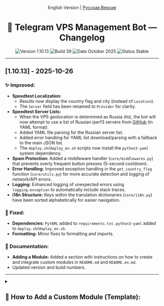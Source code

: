 <p align="center">
  English Version | <a href="CHANGELOG.md">Русская Версия</a>
</p>
<h1 align="center">📝 Telegram VPS Management Bot — Changelog</h1>
<p align="center">
  <img src="https://img.shields.io/badge/version-v1.10.13-blue?style=flat-square" alt="Version 1.10.13"/>
  <img src="https://img.shields.io/badge/build-39-purple?style=flat-square" alt="Build 39"/>
  <img src="https://img.shields.io/badge/date-October%202025-green?style=flat-square" alt="Date October 2025"/>
  <img src="https://img.shields.io/badge/status-stable-success?style=flat-square" alt="Status Stable"/>
</p>

---

## [1.10.13] - 2025-10-26

### ✨ Improved:

* **Speedtest Localization:**
    * Results now display the country flag and city (instead of `Location`).
    * The `Server` field has been renamed to `Provider` for clarity.
* **Speedtest Server Lists:**
    * When the VPS geolocation is determined as Russia (`RU`), the bot will now attempt to use a list of Russian iperf3 servers from [GitHub](https://github.com/itdoginfo/russian-iperf3-servers) (in YAML format).
    * Added YAML file parsing for the Russian server list.
    * Added error handling for YAML list download/parsing with a fallback to the main JSON list.
    * The `deploy.sh`/`deploy_en.sh` scripts now install the `python3-yaml` system dependency.
* **Spam Protection:** Added a middleware handler (`core/middlewares.py`) that prevents overly frequent button presses (5-second cooldown).
* **Error Handling:** Improved exception handling in the `get_country_flag` function (`core/utils.py`) for more accurate detection and logging of network/API errors.
* **Logging:** Enhanced logging of unexpected errors using `logging.exception` to automatically include stack traces.
* **i18n Structure:** Keys within the translation dictionaries (`core/i18n.py`) have been sorted alphabetically for easier navigation.

### 🔧 Fixed:

* **Dependencies:** `PyYAML` added to `requirements.txt`. `python3-yaml` added to `deploy.sh`/`deploy_en.sh`.
* **Formatting:** Minor fixes to formatting and imports.

### 📝 Documentation:

* **Adding a Module:** Added a section with instructions on how to create and integrate custom modules in `README.md` and `README.en.md`.
* Updated version and build numbers.

---
<details>
<summary><h2>🧩 How to Add a Custom Module (Template):</h2></summary>

1.  **Create file:** `modules/my_module.py`
2.  **Write code:**
```
    # /opt/tg-bot/modules/my_module.py
    from aiogram import Dispatcher, types
    from aiogram.types import KeyboardButton
    from core.i18n import _, I18nFilter, get_user_lang
    from core import config
    from core.auth import is_allowed
    from core.messaging import delete_previous_message

    # 1. Unique key for the button in i18n
    BUTTON_KEY = "btn_my_command"

    # 2. Function to get the button
    def get_button() -> KeyboardButton:
        return KeyboardButton(text=_(BUTTON_KEY, config.DEFAULT_LANGUAGE))

    # 3. Function to register handlers
    def register_handlers(dp: Dispatcher):
        # Register handler for the button text (language aware)
        dp.message(I18nFilter(BUTTON_KEY))(my_command_handler)
        # Add other handlers (callback, state...) if needed

    # 4. Main command handler
    async def my_command_handler(message: types.Message):
        user_id = message.from_user.id
        chat_id = message.chat.id
        lang = get_user_lang(user_id)
        command_name_for_auth = "my_command" # Name for permission check

        # Check permissions
        if not is_allowed(user_id, command_name_for_auth):
            # await send_access_denied_message(message.bot, user_id, chat_id, command_name_for_auth)
            await message.reply(_("access_denied_generic", lang)) # Simple message
            return

        # Delete previous message from this command (if any)
        await delete_previous_message(user_id, command_name_for_auth, chat_id, message.bot)

        # --- Your logic here ---
        response_text = _("my_module_response", lang, data="some data")
        # ---

        # Send the response
        sent_message = await message.answer(response_text)
        # Optional: save message ID for future deletion
        # core.shared_state.LAST_MESSAGE_IDS.setdefault(user_id, {})[command_name_for_auth] = sent_message.message_id

    # Optional: background tasks
    # def start_background_tasks(bot: Bot) -> list[asyncio.Task]:
    #     task = asyncio.create_task(my_background_job(bot))
    #     return [task]
    # async def my_background_job(bot: Bot):
    #     while True: ... await asyncio.sleep(interval)
```
3.  **Add translations:** In `core/i18n.py`, add `"btn_my_command": "My Command"` to `'en'` and `"btn_my_command": "Моя Команда"` to `'ru'`, as well as `"my_module_response": "Result: {data}"`, etc. Remember to run `sort_strings()` in `i18n.py` or sort manually.
4.  **Register module:** In `bot.py`, add `from modules import my_module` and `register_module(my_module)`.
5.  **Restart bot:** `sudo systemctl restart tg-bot`.

---

<p align="center">
  <i>Version 1.10.13 (Build 39) — Speedtest improvements (YAML, RU servers, localization), spam protection, code cleanup, and documentation updates.</i>
</p>

---

## [1.10.12] - 2025-10-22

### What's new?

#### 🚀 Added:

* **Multilingual Support (i18n):**
    * Added full support for **Russian and English languages** for all bot messages, buttons, menus, errors, and notifications.
    * Introduced a new `core/i18n.py` module to manage translations, including the `STRINGS` dictionary, functions for loading/saving settings (`load_user_settings`, `save_user_settings`), determining (`get_user_lang`) and setting (`set_user_lang`) user language, and the main translation function `get_text` (alias `_`).
    * Users can now select their language via the new "🇷🇺 Язык" / "🇬🇧 Language" button in the main menu, with settings saved in `config/user_settings.json`.
    * Added `I18nFilter` for Aiogram, allowing handlers to react to text commands regardless of language.
    * Added an inline keyboard for language selection (`get_language_keyboard`).
* **Documentation:** Added English versions `README.en.md` and `CHANGELOG.en.md` with switching links.
* **Deployment Script:** Added an English version of the deployment script `deploy_en.sh`.
* **Dependencies:** `iperf3` is now added as a dependency installed via `deploy.sh` / `deploy_en.sh`.

#### ✨ Improved:

* **Code Structure:** All user-facing strings have been externalized from module and core code into `core/i18n.py`.
* **`speedtest` Module:**
    * Completely rewritten to use `iperf3` instead of `speedtest-cli`.
    * Implemented finding the closest `iperf3` server by ping, prioritizing based on VPS country/continent.
    * Added message editing to display test status updates (locating, pinging, downloading, uploading).
    * Implemented multiple connection attempts to different servers in case of errors.
* **`traffic` Module:**
    * Added an inline "⏹ Stop" button to the traffic monitoring message.
    * Pressing the main button again no longer stops monitoring; the inline button must be used.
* **Watchdog (`watchdog.py`):**
    * All error and status messages now use the i18n system (in the default language).
    * Improved handling of network errors (`requests.exceptions.RequestException`) and JSON decoding errors when sending/editing Telegram messages.
    * Improved logic for detecting `inactive`/`failed` status from `systemctl` errors.
    * Added distinct statuses/messages for planned restarts of the bot and the watchdog itself.
* **Logging:**
    * Implemented daily log rotation for `bot.py` and `watchdog.py` logs.
    * Bot and watchdog logs are now saved in separate subdirectories (`logs/bot/`, `logs/watchdog/`).
* **`users` Module:** When deleting a user, their language and notification settings are now also removed.
* **`xray` Module:** Adjusted Xray update commands for Amnezia (added `wget`/`unzip` installation) and Marzban (added check for `.env` file existence).
* **Utilities (`core/utils.py`):** `format_traffic` and `format_uptime` functions now support i18n for units (B, KB, y, d, etc.).
* **Keyboards (`core/keyboards.py`):** All button texts are now translated into the user's language.

#### 🔧 Fixed:

* **i18n:**
    * Fixed handling of non-integer `user_id` when setting language.
    * Added error handling for string formatting and checks for translation key existence in `get_text`.
* **`users` Module:** Fixed the use of string keys (`admins`/`users`) instead of localized names in `callback_data` when changing groups.
* **Circular Imports:** Resolved potential circular import issues between `core/shared_state.py` and `core/i18n.py`.
* **Imports:** Corrected relative imports (`from . import ...`) within the core package for proper functionality.
* **`selftest` Module:** Moved the import of `_` inside the handler function to avoid potential i18n initialization issues.

---

<p align="center">
  <i>Version 1.10.12 (Build 38) — Added full support for Russian and English languages (i18n), rewrote Speedtest module using iperf3.</i>
</p>

---

## [1.10.11] - 2025-10-21

### What's new?

#### 🚀 Added:
* **"⚡️ Optimize" Button:** Added a new module (`optimize.py`) to execute a set of system cleanup and optimization commands (root admins only).
* **Log Check by Watchdog:** `watchdog.py` now checks `bot.log` for errors (`ERROR`/`CRITICAL`) after the bot service starts.
* **Update Notifications:**
    * `watchdog.py` now periodically checks GitHub Releases and notifies about new versions.
    * `bot.py` now checks for updates on startup and notifies the administrator.
* **Version Display in `deploy.sh`:** The installation/update script now shows the locally installed and latest available versions from GitHub.
* **Bot Name in Watchdog:** `watchdog.py` now uses the bot name from the `TG_BOT_NAME` variable (if set in `.env`) in its notifications.

#### ✨ Improved:
* **Watchdog Status Logic:** Improved tracking and display of bot service statuses ("Unavailable" 🔴 -> "Starting" 🟡 -> "Active" 🟢 / "Active with errors" 🟠).
* **Log Monitoring:** Reworked the `reliable_tail_log_monitor` function in `modules/notifications.py` for greater stability and elimination of `asyncio` errors.
* **`deploy.sh` Script:**
    * Improved detection of the target branch when run with an argument or via `bash <(wget ...)`.
    * Added clearer information about branches and versions in the menu.
* Minor changes in code formatting and message texts.

#### 🔧 Fixed:
* **`AssertionError: feed_data after feed_eof` Error:** Resolved an `asyncio` race condition error when reading logs (`tail -f`) in `modules/notifications.py`.
* **`NameError: name 're' is not defined` Error:** Added the missing `import re` in the `modules/optimize.py` module.
* **`unexpected EOF while looking for matching }'` Error:** Fixed bash syntax (missing parenthesis) in the `run_with_spinner` function in `deploy.sh`.
* **User Saving Error:** Corrected the user loading logic in `core/auth.py` so that added users are correctly saved to `users.json`.
* **New User Name Display:** New users are now immediately displayed with the name obtained from the Telegram API, rather than the temporary "New\_ID".

---

<p align="center">
  <i>Version 1.10.11 (Build 37) — Added optimization feature, improved Watchdog, fixed monitoring and user saving errors.</i>
</p>

---

## [1.10.10] - 2025-10-20

### 💥 Breaking Changes

-   **Complete Modularization:** The bot's code (`bot.py`) has been completely reorganized. Logic is divided into the core (`core/`) and function modules (`modules/`). The old structure is no longer supported.
-   **Reworked `deploy.sh`:** The installation/update script (`deploy.sh`) now uses `git clone` / `git reset` for file management and includes an installation integrity check. The old installation method via `curl` has been removed. **A clean (re)installation using the new `deploy.sh` is required.**

### 🚀 Added

-   **Integrity Check in `deploy.sh`:** The `deploy.sh` script now automatically checks for the presence of all necessary files (`core/`, `modules/`, `.git`, `venv/`, `.env`, `systemd` services) before displaying the menu.
-   **"Smart" Routing in `deploy.sh`:** Depending on the integrity check result (OK, PARTIAL, NOT_FOUND), `deploy.sh` directs the user to the appropriate menu (Installation, Management, or Error Message/Reinstallation suggestion).
-   **Automatic `.gitignore` Creation:** The `deploy.sh` script now creates a `.gitignore` file to protect user files (`.env`, `config/`, `logs/`, `venv/`) from being overwritten during updates via `git`.

### ✨ Improved

-   **Project Structure:** The new modular architecture (`core/`, `modules/`) significantly improves code readability, simplifies maintenance, and makes adding new features easier.
-   **Installation/Update Reliability:** Using `git` in `deploy.sh` instead of `curl` ensures all current project files are obtained and simplifies the update process.
-   **Menu Button Grouping:** Buttons in the main `ReplyKeyboard` menu are now grouped into logical categories for better navigation (although submenus were removed in favor of a single menu).

### 🔧 Fixed

-   **User ID Error in "Back to Menu" Callback:** Fixed an issue where pressing the inline "Back to Menu" button used the bot's ID instead of the user's ID, resulting in access denial.
-   **`NameError: name 'KeyboardButton' is not defined` Error:** Resolved a missing import of `KeyboardButton` in `bot.py`.
-   **`systemd` Service Parsing Error:** Corrected incorrect formatting of the `[Service]` section in `.service` files created by `deploy.sh` (all directives were on one line).

---

<p align="center">
  <i>Version 1.10.10 (Build 36) — Major refactoring to improve structure, stability, and deployment process.</i>
</p>

---

## [1.10.9] - 2025-10-19

### 🔧 Fixed (Hotfixes)

-   **Freezing on Shutdown/Restart:** Completely resolved the issue where the bot would hang for 90 seconds (`SIGTERM timeout`) when stopping the service. Implemented correct signal handling (`SIGINT`/`SIGTERM`) and shutdown sequence: stop polling, cancel background tasks (including `tail`) with timeouts, close session. Fixed `RuntimeError: Event loop is closed` and `AttributeError` during session closure.
-   **False Alert System Trigger:** The Alert system (`watchdog.py`) now correctly ignores planned restarts initiated by the bot (checks `restart_flag.txt`).
-   **Duplicate Resource Alerts:** Resource checking has been completely removed from the Alert system (`watchdog.py`) and is now performed only by the bot (`bot.py`), respecting user settings.

### 🚀 Added

-   **Log Monitoring:** The bot now monitors SSH login events (`auth.log`/`secure`) and Fail2Ban bans (`fail2ban.log`) in the background using `tail -f`.
-   **Notification Settings:**
    -   Added a "🔔 Notifications" menu allowing users to enable/disable alerts for resources (CPU/RAM/Disk), SSH logins, and Fail2Ban bans.
    -   Settings are saved in `config/alerts_config.json`.
-   **Repeat Resource Alerts:** The resource monitor now sends repeat notifications if the load remains high for longer than the set cooldown period (`RESOURCE_ALERT_COOLDOWN`).
-   **Branch Selection in `deploy.sh`:** The installation/update script now allows selecting the GitHub branch (`main` or `develop`) before downloading files.
-   **Service Status Editing:** The Alert system (`watchdog.py`) now edits a single message to display status changes: Unavailable 🔴 -> Activating 🟡 -> Active 🟢.

### ✨ Improved

-   **Button Navigation:**
    -   The "🔙 Back to Menu" button now edits the message to "Returning to menu...", providing a smoother transition.
    -   "🔙 Back" buttons in submenus use `edit_text` to navigate one step back within the same message.
    -   Added a "❌ Cancel" button for VLESS link generation.
-   **Alert System (`watchdog.py`):**
    -   Renamed to "Alert System" with a 🚨 emoji in messages.
    -   Improved service status detection (`activating`) using `systemctl status`.
    -   Standardized status texts.

---

## [1.10.8] - 2025-10-17

# 🎉 Release VPS Manager Bot v1.10.8 (Build 31)

We are pleased to introduce a new version of our bot! This release focuses on intelligent automation and significantly improving the user experience during installation and usage.

---

### 🚀 What's new

-   **X-ray Panel Support:** The bot now automatically detects popular control panels (Marzban, Amnezia) and can update their X-ray Core directly from the menu! *(Note: 3x-UI functionality was not explicitly added in the previously provided code)*

### ✨ Improvements

-   **New Graphical Installer:** The `deploy.sh` script has been completely redesigned. Installation, updating, and removal of the bot now occur in a beautiful and intuitive interactive mode with colors and animations.

### 🔧 Fixes

-   **Correct Restart:** Fixed the issue where the bot would get "stuck" on the message «Bot is restarting». You will now always receive a notification upon successful completion of the process.

---

Thank you for using our bot! We hope you enjoy the new features. Please use our improved script for installation or updating.

---
---

## [1.10.7] - 2025-10-15

# 🎉 First release: Telegram bot for managing your VPS!

Hello everyone!

I am pleased to present the first public release of a multifunctional Telegram bot for monitoring and administering your VPS/VDS server. This project was created to make server management as convenient, fast, and secure as possible, allowing key operations to be performed directly from the messenger.

The main feature of the project is not only the functional bot but also the powerful `deploy.sh` script, which makes installing, configuring, and maintaining the bot incredibly simple.

---

### 🚀 Key bot features (v1.10.7)

The bot provides different levels of access to commands depending on the user's role and the installation mode.

#### For all authorized users:
* 📊 **System Information:** View CPU, RAM, disk load, and server uptime.
* 📡 **Traffic Monitoring:** Display total and current network traffic in real time.
* 🆔 **Get ID:** A quick way to find out your Telegram ID for authorization.

#### For administrators:
* 👤 **User Management:** Add, remove, and assign roles (Admin/User) directly through the bot interface.
* 🔗 **VLESS Generator:** Create VLESS links and QR codes by sending an X-ray JSON config.
* 🚀 **Speed Test:** Run Speedtest to check the server's internet connection speed.
* 🔥 **Top Processes:** View the list of most resource-intensive processes.
* 🩻 **Update X-ray:** Quickly update the X-ray core in a Docker container.

#### Features available only in `Root` mode:
* 🔄 **Server Management:** Safely reboot the VPS and restart the bot itself.
* 🛡️ **Security:** View Fail2Ban logs and recent successful SSH logins.
* 📜 **System Logs:** Display recent events from the system journal.
* ⚙️ **System Update:** Run a full package update on the server (`apt update && apt upgrade`).

---

### 🛠️ Management script (`deploy.sh`) (v1.10.7)

Installing and managing the bot has never been easier!

* **All-in-One Menu:** Install, update, check integrity, and remove the bot through a convenient console menu.
* **Two Installation Modes:**
    * **Secure:** The bot runs as a separate system user with limited privileges. Safe and ideal for most tasks.
    * **Root:** The bot gets full system control, unlocking access to all administrative commands.
* **Automatic Setup:** The script automatically creates a `systemd` service for auto-start and reliable bot operation.
* **Dependency Installation:** The script installs all necessary software, including Python, `venv`, Fail2Ban, and Speedtest-CLI.

---

### 📝 Future plans (as of v1.10.7)
* Expand the list of supported commands and system metrics.
* Add Docker support for deploying the bot itself.
* More flexible role and permission system.

I welcome your feedback, suggestions, and bug reports in the **Issues** section on GitHub!

Thank you for your interest!

**Full Changelog**: https://github.com/jatixs/tgbotvpscp/blob/main/CHANGELOG.md
